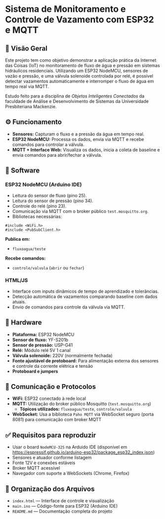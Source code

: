 # Sistema de Monitoramento e Controle de Vazamento com ESP32 e MQTT

## 📌 Visão Geral

Este projeto tem como objetivo demonstrar a aplicação prática da Internet das Coisas (IoT) no monitoramento de fluxo de água e pressão em sistemas hidráulicos residenciais. Utilizando um ESP32 NodeMCU, sensores de vazão e pressão, e uma válvula solenoide controlada por relé, é possível detectar vazamentos automaticamente e interromper o fluxo de água em tempo real via MQTT.

Estudo feito para a disciplina de _Objetos Inteligentes Conectados_ da faculdade de Análise e Desenvolvimento de Sistemas da Universidade Presbiteriana Mackenzie.

## ⚙️ Funcionamento

- **Sensores:** Capturam o fluxo e a pressão da água em tempo real.
- **ESP32 NodeMCU:** Processa os dados, envia via MQTT e recebe comandos para controlar a válvula.
- **MQTT + Interface Web:** Visualiza os dados, inicia a coleta de baseline e envia comandos para abrir/fechar a válvula.

## 🧠 Software

### ESP32 NodeMCU (Arduino IDE)

- Leitura do sensor de fluxo (pino 25).
- Leitura do sensor de pressão (pino 34).
- Controle do relé (pino 23).
- Comunicação via MQTT com o broker público `test.mosquitto.org`.
- Bibliotecas necessárias:
```
#include <WiFi.h>
#include <PubSubClient.h>
```

**Publica em:**
- `fluxoagua/teste`

**Recebe comandos:**
- `controle/valvula` (`abrir` ou `fechar`)

### HTML/JS

- Interface com inputs dinâmicos de tempo de aprendizado e tolerâncias.
- Detecção automática de vazamentos comparando baseline com dados atuais.
- Envio de comandos para controle da válvula via MQTT.

## 🔧 Hardware

- **Plataforma:** ESP32 NodeMCU
- **Sensor de fluxo:** YF-S201b
- **Sensor de pressão:** USP-G41
- **Relé:** Módulo relé 5V 1 canal
- **Válvula solenoide:** 220V (normalmente fechada)
- **Fonte ajustável de protoboard:** Para alimentação externa dos sensores e controle da corrente elétrica e tensão
- **Protoboard e jumpers**

## 📡 Comunicação e Protocolos

- **WiFi:** ESP32 conectado à rede local
- **MQTT:** Utilização do broker público Mosquitto (`test.mosquitto.org`)
  - **Tópicos utilizados:** `fluxoagua/teste`, `controle/valvula`
- **WebSocket:** Usa a biblioteca `Paho MQTT` via WebSocket seguro (porta 8081) para comunicação com broker MQTT

## ✅ Requisitos para reproduzir

- Usar o board `NodeMCU-32S` na Arduido IDE (disponível em https://espressif.github.io/arduino-esp32/package_esp32_index.json)
- Sensores e atuador conforme listagem
- Fonte 12V e conexões estáveis
- Broker MQTT acessível
- Navegador com suporte a WebSockets (Chrome, Firefox)

## 📁 Organização dos Arquivos

- `index.html` — Interface de controle e visualização
- `main.ino` — Código-fonte para ESP32 (Arduino IDE)
- `README.md` — Documentação completa do projeto



